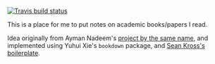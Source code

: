 [![Travis build status](https://travis-ci.org/deblnia/speedyscholar.svg?branch=master)](https://travis-ci.org/deblnia/speedyscholar)

This is a place for me to put notes on academic books/papers I read. 

Idea originally from Ayman Nadeem's [project by the same name](https://github.com/aymannadeem/speedyscholar), and implemented using Yuhui Xie's `bookdown` package, and [Sean Kross's boilerplate](http://seankross.com/bookdown-start/).
